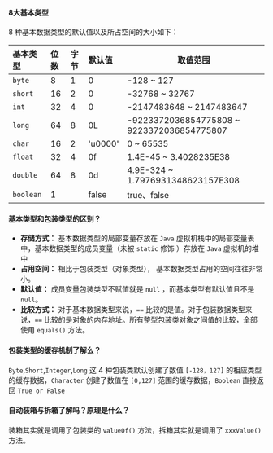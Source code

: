 #### 8大基本类型

8 种基本数据类型的默认值以及所占空间的大小如下：

| 基本类型  | 位数 | 字节 | 默认值  | 取值范围                                   |
| :-------- | :--- | :--- | :------ | ------------------------------------------ |
| `byte`    | 8    | 1    | 0       | -128 ~ 127                                 |
| `short`   | 16   | 2    | 0       | -32768 ~ 32767                             |
| `int`     | 32   | 4    | 0       | -2147483648 ~ 2147483647                   |
| `long`    | 64   | 8    | 0L      | -9223372036854775808 ~ 9223372036854775807 |
| `char`    | 16   | 2    | 'u0000' | 0 ~ 65535                                  |
| `float`   | 32   | 4    | 0f      | 1.4E-45 ~ 3.4028235E38                     |
| `double`  | 64   | 8    | 0d      | 4.9E-324 ~ 1.7976931348623157E308          |
| `boolean` | 1    |      | false   | true、false                                |


#### 基本类型和包装类型的区别？

- **存储方式：** 基本数据类型的局部变量存放在 `Java` 虚拟机栈中的局部变量表中，基本数据类型的成员变量（未被 `static` 修饰 ）存放在 `Java` 虚拟机的堆中
- **占用空间：** 相比于包装类型（对象类型）， 基本数据类型占用的空间往往非常小。
- **默认值：** 成员变量包装类型不赋值就是 `null` ，而基本类型有默认值且不是 `null`。
- **比较方式：** 对于基本数据类型来说，`==` 比较的是值。对于包装数据类型来说，`==` 比较的是对象的内存地址。所有整型包装类对象之间值的比较，全部使用 `equals()` 方法。


#### 包装类型的缓存机制了解么？

`Byte`,`Short`,`Integer`,`Long` 这 4 种包装类默认创建了数值 `[-128，127]` 的相应类型的缓存数据，`Character` 创建了数值在 `[0,127]` 范围的缓存数据，`Boolean` 直接返回 `True or False`


#### 自动装箱与拆箱了解吗？原理是什么？

装箱其实就是调用了包装类的 `valueOf()` 方法，拆箱其实就是调用了 `xxxValue()` 方法。

